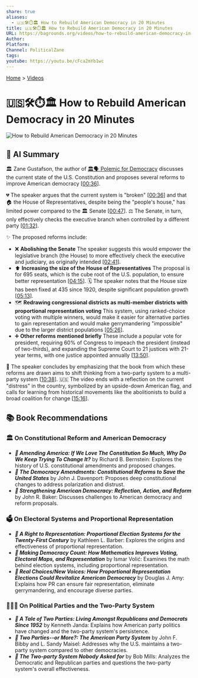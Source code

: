 ```yaml
---
share: true
aliases:
  - 🇺🇸🛠️⏱️🏛️ How to Rebuild American Democracy in 20 Minutes
title: 🇺🇸🛠️⏱️🏛️ How to Rebuild American Democracy in 20 Minutes
URL: https://bagrounds.org/videos/how-to-rebuild-american-democracy-in-20-minutes
Author: 
Platform: 
Channel: PoliticalZane
tags: 
youtube: https://youtu.be/cFca2mYb1wc
---
```

[Home](../index.md) > [Videos](./index.md)  
# 🇺🇸🛠️⏱️🏛️ How to Rebuild American Democracy in 20 Minutes  
![How to Rebuild American Democracy in 20 Minutes](https://youtu.be/cFca2mYb1wc)  
  
## 🤖 AI Summary  
🏛️ Zane Gustafson, the author of [🏛️🗣️ Polemic for Democracy](../books/polemic-for-democracy.md) discusses the current state of the U.S. Constitution and proposes several reforms to improve American democracy \[[00:36](http://www.youtube.com/watch?v=cFca2mYb1wc&t=36)\].  
  
💔 The speaker argues that the current system is "broken" \[[00:36](http://www.youtube.com/watch?v=cFca2mYb1wc&t=36)\] and that 🏠 the House of Representatives, despite being the "people's house," has limited power compared to the 🏛️ Senate \[[00:47](http://www.youtube.com/watch?v=cFca2mYb1wc&t=47)\]. ⚖️ The Senate, in turn, only effectively checks the executive branch when controlled by a different party \[[01:32](http://www.youtube.com/watch?v=cFca2mYb1wc&t=92)\].  
  
✨ The proposed reforms include:  
* ❌ **Abolishing the Senate** The speaker suggests this would empower the legislative branch (the House) to more effectively check the executive and judiciary, as originally intended \[[02:41](http://www.youtube.com/watch?v=cFca2mYb1wc&t=161)\].  
* ⬆️ **Increasing the size of the House of Representatives** The proposal is for 695 seats, which is the cube root of the U.S. population, to ensure better representation \[[04:15](http://www.youtube.com/watch?v=cFca2mYb1wc&t=255)\]. 🗓️ The speaker notes that the House size has been fixed at 435 since 1920, despite significant population growth \[[05:13](http://www.youtube.com/watch?v=cFca2mYb1wc&t=313)\].  
* 🗺️ **Redrawing congressional districts as multi-member districts with proportional representation voting** This system, using ranked-choice voting with multiple winners, would make it easier for alternative parties to gain representation and would make gerrymandering "impossible" due to the larger district populations \[[05:26](http://www.youtube.com/watch?v=cFca2mYb1wc&t=326)\].  
* ➕ **Other reforms mentioned briefly** These include a popular vote for president, requiring 60% of Congress to impeach the president (instead of two-thirds), and expanding the Supreme Court to 21 justices with 21-year terms, with one justice appointed annually \[[13:50](http://www.youtube.com/watch?v=cFca2mYb1wc&t=830)\].  
  
🤝 The speaker concludes by emphasizing that the book from which these reforms are drawn aims to shift thinking from a two-party system to a multi-party system \[[10:38](http://www.youtube.com/watch?v=cFca2mYb1wc&t=638)\]. 🇺🇸 The video ends with a reflection on the current "distress" in the country, symbolized by an upside-down American flag, and calls for learning from historical movements like the abolitionists to build a broad coalition for change \[[15:16](http://www.youtube.com/watch?v=cFca2mYb1wc&t=916)\].  
  
## 📚 Book Recommendations  
### 🏛️ On Constitutional Reform and American Democracy  
* ***📖 Amending America: If We Love The Constitution So Much, Why Do We Keep Trying To Change It?*** by Richard B. Bernstein: Explores the history of U.S. constitutional amendments and proposed changes.  
* ***📖 The Democracy Amendments: Constitutional Reforms to Save the United States*** by John J. Davenport: Proposes deep constitutional changes to address polarization and distrust.  
* ***📖 Strengthening American Democracy: Reflection, Action, and Reform*** by John R. Baker: Discusses challenges to American democracy and reform proposals.  
  
### 🗳️ On Electoral Systems and Proportional Representation  
* ***📖 A Right to Representation: Proportional Election Systems for the Twenty-First Century*** by Kathleen L. Barber: Explores the origins and effectiveness of proportional representation.  
* ***📖 Making Democracy Count: How Mathematics Improves Voting, Electoral Maps, and Representation*** by Ismar Volić: Examines the math behind election systems, including proportional representation.  
* ***📖 Real Choices/New Voices: How Proportional Representation Elections Could Revitalize American Democracy*** by Douglas J. Amy: Explains how PR can ensure fair representation, eliminate gerrymandering, and encourage diverse parties.  
  
### 🧑‍🤝‍🧑 On Political Parties and the Two-Party System  
* ***📖 A Tale of Two Parties: Living Amongst Republicans and Democrats Since 1952*** by Kenneth Janda: Explains how American party politics have changed and the two-party system's persistence.  
* ***📖 Two Parties--or More?: The American Party System*** by John F. Bibby and L. Sandy Maisel: Addresses why the U.S. maintains a two-party system compared to other democracies.  
* ***📖 The Two-party System Nobody Asked for*** by Bob Mills: Analyzes the Democratic and Republican parties and questions the two-party system's overall effectiveness.
